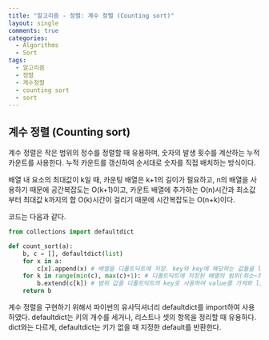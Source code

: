 ```yaml
---
title: "알고리즘 - 정렬: 계수 정렬 (Counting sort)"
layout: single
comments: true
categories:
  - Algorithms
  - Sort
tags:
  - 알고리즘
  - 정렬
  - 계수정렬
  - counting sort
  - sort
---
```


## **계수 정렬 (Counting sort)**


계수 정렬은 작은 범위의 정수를 정렬할 때 유용하며, 숫자의 발생 횟수를 계산하는 누적 카운트를 사용한다.
누적 카운트를 갱신하여 순서대로 숫자를 직접 배치하는 방식이다.

배열 내 요소의 최대값이 k일 때, 카운팅 배열은 k+1의 길이가 필요하고, n의 배열을 사용하기 때문에 공간복잡도는 O(k+1)이고,
카운트 배열에 추가하는 O(n)시간과 최소값부터 최대값 k까지의 합 O(k)시간이 걸리기 때문에 시간복잡도는 O(n+k)이다.

코드는 다음과 같다.
```python
from collections import defaultdict

def count_sort(a):
    b, c = [], defaultdict(list)
    for x in a:
        c[x].append(x) # 배열을 디폴트딕트에 저장. key와 key에 해당하는 값들을 list로 append함. 3 : [3, 3, 3]의 형식
    for k in range(min(c), max(c)+1): # 디폴트딕트에 저장된 배열의 범위(최소~최대)만큼 반복
        b.extend(c[k]) # 범위 값을 디폴트딕트의 key로 사용하여 value를 가져와 list에 순서대로 확장.
    return b
```

계수 정렬을 구현하기 위해서 파이썬의 유사딕셔너리 defaultdict를 import하여 사용하였다.
defaultdict는 키의 개수를 세거나, 리스트나 셋의 항목을 정리할 때 유용하다.
dict와는 다르게, defaultdict는 키가 없을 때 지정한 default를 반환한다.


